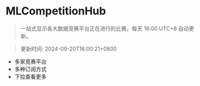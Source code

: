 # MLCompetitionHub

> 一站式显示各大数据竞赛平台正在进行的比赛，每天 16:00 UTC+8 自动更新。
  
> 更新时间: 2024-09-20T16:00:21+0800 

* 多家竞赛平台
* 多种订阅方式
* 下拉查看更多